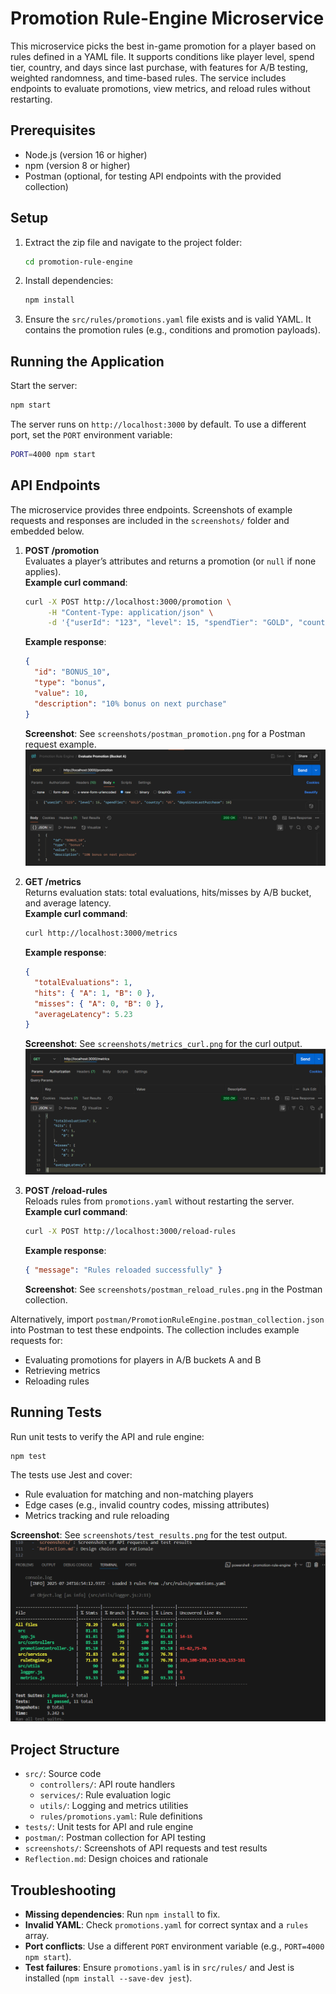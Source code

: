 # Promotion Rule-Engine Microservice

This microservice picks the best in-game promotion for a player based on rules defined in a YAML file. It supports conditions like player level, spend tier, country, and days since last purchase, with features for A/B testing, weighted randomness, and time-based rules. The service includes endpoints to evaluate promotions, view metrics, and reload rules without restarting.

## Prerequisites
- Node.js (version 16 or higher)
- npm (version 8 or higher)
- Postman (optional, for testing API endpoints with the provided collection)

## Setup
1. Extract the zip file and navigate to the project folder:
   ```bash
   cd promotion-rule-engine
   ```
2. Install dependencies:
   ```bash
   npm install
   ```
3. Ensure the `src/rules/promotions.yaml` file exists and is valid YAML. It contains the promotion rules (e.g., conditions and promotion payloads).

## Running the Application
Start the server:
```bash
npm start
```
The server runs on `http://localhost:3000` by default. To use a different port, set the `PORT` environment variable:
```bash
PORT=4000 npm start
```

## API Endpoints
The microservice provides three endpoints. Screenshots of example requests and responses are included in the `screenshots/` folder and embedded below.

1. **POST /promotion**  
   Evaluates a player’s attributes and returns a promotion (or `null` if none applies).  
   **Example curl command**:
   ```bash
   curl -X POST http://localhost:3000/promotion \
        -H "Content-Type: application/json" \
        -d '{"userId": "123", "level": 15, "spendTier": "GOLD", "country": "US", "daysSinceLastPurchase": 10}'
   ```
   **Example response**:
   ```json
   {
     "id": "BONUS_10",
     "type": "bonus",
     "value": 10,
     "description": "10% bonus on next purchase"
   }
   ```
   **Screenshot**: See `screenshots/postman_promotion.png` for a Postman request example.  
   ![POST /promotion in Postman](screenshots/postman_promotion.png)

2. **GET /metrics**  
   Returns evaluation stats: total evaluations, hits/misses by A/B bucket, and average latency.  
   **Example curl command**:
   ```bash
   curl http://localhost:3000/metrics
   ```
   **Example response**:
   ```json
   {
     "totalEvaluations": 1,
     "hits": { "A": 1, "B": 0 },
     "misses": { "A": 0, "B": 0 },
     "averageLatency": 5.23
   }
   ```
   **Screenshot**: See `screenshots/metrics_curl.png` for the curl output.  
   ![GET /metrics curl output](screenshots/metrics_curl.png)

3. **POST /reload-rules**  
   Reloads rules from `promotions.yaml` without restarting the server.  
   **Example curl command**:
   ```bash
   curl -X POST http://localhost:3000/reload-rules
   ```
   **Example response**:
   ```json
   { "message": "Rules reloaded successfully" }
   ```
   **Screenshot**: See `screenshots/postman_reload_rules.png` in the Postman collection.

Alternatively, import `postman/PromotionRuleEngine.postman_collection.json` into Postman to test these endpoints. The collection includes example requests for:
- Evaluating promotions for players in A/B buckets A and B
- Retrieving metrics
- Reloading rules

## Running Tests
Run unit tests to verify the API and rule engine:
```bash
npm test
```
The tests use Jest and cover:
- Rule evaluation for matching and non-matching players
- Edge cases (e.g., invalid country codes, missing attributes)
- Metrics tracking and rule reloading

**Screenshot**: See `screenshots/test_results.png` for the test output.  
![Test Results](screenshots/testOutput.png)

## Project Structure
- `src/`: Source code
  - `controllers/`: API route handlers
  - `services/`: Rule evaluation logic
  - `utils/`: Logging and metrics utilities
  - `rules/promotions.yaml`: Rule definitions
- `tests/`: Unit tests for API and rule engine
- `postman/`: Postman collection for API testing
- `screenshots/`: Screenshots of API requests and test results
- `Reflection.md`: Design choices and rationale

## Troubleshooting
- **Missing dependencies**: Run `npm install` to fix.
- **Invalid YAML**: Check `promotions.yaml` for correct syntax and a `rules` array.
- **Port conflicts**: Use a different `PORT` environment variable (e.g., `PORT=4000 npm start`).
- **Test failures**: Ensure `promotions.yaml` is in `src/rules/` and Jest is installed (`npm install --save-dev jest`).